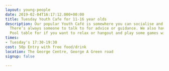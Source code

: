```yaml
---
layout: young-people
date: 2019-02-04T16:17:12.000+00:00
title: Tuesday Youth Cafe for 11-16 year olds
description: Our popular Youth Café is somewhere you can socialise and meet friends.
  There’s always someone to talk to for advice or guidance. We also have a Wii and
  Pool table for if you want to relax or hangout and play some games with your friends.
times:
- Tuesday's 17:30-19:30
cost: 50p Entry with free food/drink
location: The George Centre, George A Green road
signup: false

---
```

